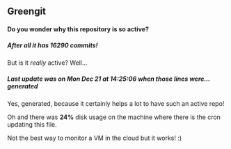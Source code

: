 ## Greengit

#### Do you wonder why this repository is so active?

##### After all it has 16290 commits!

But is it *really* active? Well...

##### Last update was on Mon Dec 21 at 14:25:06 when those lines were... generated

Yes, generated, because it certainly helps a lot to have such an active repo!

Oh and there was **24%** disk usage on the machine
where there is the cron updating this file.

Not the best way to monitor a VM in the cloud but it works! :)
